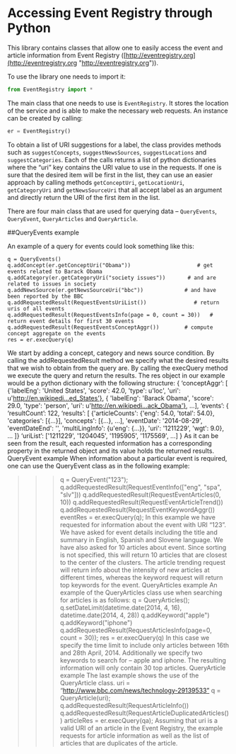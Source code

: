 Accessing Event Registry through Python
=====================

This library contains classes that allow one to easily access the event and article information from Event Registry ([http://eventregistry.org](http://eventregistry.org "http://eventregistry.org")).

To use the library one needs to import it:

```python
from EventRegistry import *
```

The main class that one needs to use is `EventRegistry`. It stores the location of the service and is able to make the necessary web requests. An instance can be created by calling:

```python
er = EventRegistry()
```

To obtain a list of URI suggestions for a label, the class provides methods such as `suggestConcepts`, `suggestNewsSources`, `suggestLocations` and `suggestCategories`. Each of the calls returns a list of python dictionaries where the “uri” key contains the URI value to use in the requests. If one is sure that the desired item will be first in the list, they can use an easier approach by calling methods `getConceptUri`, `getLocationUri`, `getCategoryUri` and `getNewsSourceUri` that all accept label as an argument and directly return the URI of the first item in the list.

There are four main class that are used for querying data – `QueryEvents`, `QueryEvent`, `QueryArticles` and `QueryArticle`.

##QueryEvents example

An example of a query for events could look something like this:

<pre><code>q = QueryEvents()
q.addConcept(er.getConceptUri("Obama"))                     # get events related to Barack Obama
q.addCategory(er.getCategoryUri("society issues"))       # and are related to issues in society
q.addNewsSource(er.getNewsSourceUri("bbc"))             # and have been reported by the BBC
q.addRequestedResult(RequestEventsUriList())               # return uris of all events
q.addRequestedResult(RequestEventsInfo(page = 0, count = 30))   # return event details for first 30 events
q.addRequestedResult(RequestEventsConceptAggr())        # compute concept aggregate on the events
res = er.execQuery(q)
</code></pre>

We start by adding a concept, category and news source condition. By calling the addRequestedResult method we specify what the desired results that we wish to obtain from the query are. By calling the execQuery method we execute the query and return the results. The res object in our example would be a python dictionary with the following structure:
{ 
‘conceptAggr’: [ 
{'labelEng': 'United States', 'score': 42.0, 'type': u'loc', 'uri': u'http://en.wikipedi...ed_States'}, 
{ 'labelEng': 'Barack Obama', 'score': 29.0, 'type': 'person', 'uri': u'http://en.wikipedi...ack_Obama'}, …],
‘events’: { ‘resultCount’: 122,
	‘results’: [
{'articleCounts': {'eng': 54.0, 'total': 54.0}, 'categories': [{...}], 'concepts': [{...}, ...], 'eventDate': '2014-08-29', 'eventDateEnd': '', 'multiLingInfo': {u'eng': {...}}, 'uri': '1211229', 'wgt': 9.0}, …
]}
‘uriList’: ['1211229', '1204045', '1195905', '1175569', …]
}
As it can be seen from the result, each requested information has a corresponding property in the returned object and its value holds the returned results.
QueryEvent example
When information about a particular event is required, one can use the QueryEvent class as in the following example:
>>> q = QueryEvent("123");
>>> q.addRequestedResult(RequestEventInfo(["eng", "spa", "slv"]))
>>> q.addRequestedResult(RequestEventArticles(0, 10))
>>> q.addRequestedResult(RequestEventArticleTrend())
>>> q.addRequestedResult(RequestEventKeywordAggr())
>>> eventRes = er.execQuery(q);
In this example we have requested for information about the event with URI “123”. We have asked for event details including the title and summary in English, Spanish and Slovene language. We have also asked for 10 articles about event. Since sorting is not specified, this will return 10 articles that are closest to the center of the clusters. The article trending request will return info about the intensity of new articles at different times, whereas the keyword request will return top keywords for the event.
QueryArticles example
An example of the QueryArticles class use when searching for articles is as follows:
>>> q = QueryArticles();
>>> q.setDateLimit(datetime.date(2014, 4, 16), datetime.date(2014, 4, 28))
>>> q.addKeyword("apple")
>>> q.addKeyword("iphone")
>>> q.addRequestedResult(RequestArticlesInfo(page=0, count = 30));
>>> res = er.execQuery(q)
In this case we specify the time limit to include only articles between 16th and 28th April, 2014. Additionally we specify two keywords to search for – apple and iphone. The resulting information will only contain 30 top articles.
QueryArticle example
The last example shows the use of the QueryArticle class. 
>>> uri = “http://www.bbc.com/news/technology-29139533”
>>> q = QueryArticle(uri);
>>> q.addRequestedResult(RequestArticleInfo())
>>> q.addRequestedResult(RequestArticleDuplicatedArticles())
>>> articleRes = er.execQuery(qa);
Assuming that uri is a valid URI of an article in the Event Registry, the example requests for article information as well as the list of articles that are duplicates of the article.

